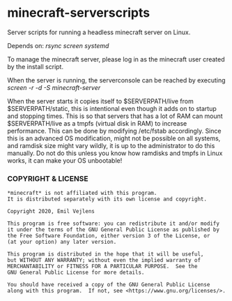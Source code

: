 # minecraft-serverscripts
Server scripts for running a headless minecraft server on Linux.

Depends on:
*rsync*
*screen*
*systemd*

To manage the minecraft server, please log in as the minecraft user created by the install script.

When the server is running, the serverconsole can be reached by executing *screen -r -d -S minecraft-server*

When the server starts it copies itself to $SERVERPATH/live from $SERVERPATH/static, this is intentional even though it adds on to startup and stopping times. This is so that servers that has a lot of RAM can mount $SERVERPATH/live as a tmpfs (virtual disk in RAM) to increase performance. This can be done by modifying /etc/fstab accordingly. Since this is an advanced OS modification, might not be possible on all systems, and ramdisk size might vary wildly, it is up to the administrator to do this manually. Do not do this unless you know how ramdisks and tmpfs in Linux works, it can make your OS unbootable!

### COPYRIGHT & LICENSE ###

    *minecraft* is not affiliated with this program.
    It is distributed separately with its own license and copyright.

    Copyright 2020, Emil Vejlens

    This program is free software: you can redistribute it and/or modify
    it under the terms of the GNU General Public License as published by
    the Free Software Foundation, either version 3 of the License, or
    (at your option) any later version.

    This program is distributed in the hope that it will be useful,
    but WITHOUT ANY WARRANTY; without even the implied warranty of
    MERCHANTABILITY or FITNESS FOR A PARTICULAR PURPOSE.  See the
    GNU General Public License for more details.

    You should have received a copy of the GNU General Public License
    along with this program.  If not, see <https://www.gnu.org/licenses/>.
